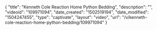 {
    "title": "Kenneth Cole Reaction Home Python Bedding",
    "description": "",
    "videoid": "109971094",
    "date_created": "1502519194",
    "date_modified": "1504247455",
    "type": "captivate",
    "layout": "video",
    "url": "\/v\/kenneth-cole-reaction-home-python-bedding\/109971094"
}